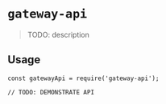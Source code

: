 # `gateway-api`

> TODO: description

## Usage

```
const gatewayApi = require('gateway-api');

// TODO: DEMONSTRATE API
```
